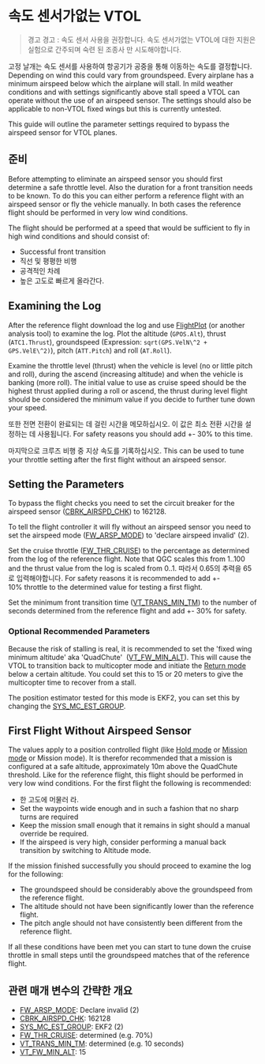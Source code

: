 # 속도 센서가없는 VTOL

> 경고 경고 : 속도 센서 사용을 권장합니다. 속도 센서가없는 VTOL에 대한 지원은 실험으로 간주되며 숙련 된 조종사 만 시도해야합니다.

고정 날개는 속도 센서를 사용하여 항공기가 공중을 통해 이동하는 속도를 결정합니다. Depending on wind this could vary from groundspeed. Every airplane has a minimum airspeed below which the airplane will stall. In mild weather conditions and with settings significantly above stall speed a VTOL can operate without the use of an airspeed sensor. The settings should also be applicable to non-VTOL fixed wings but this is currently untested.

This guide will outline the parameter settings required to bypass the airspeed sensor for VTOL planes.

## 준비

Before attempting to eliminate an airspeed sensor you should first determine a safe throttle level. Also the duration for a front transition needs to be known. To do this you can either perform a reference flight with an airspeed sensor or fly the vehicle manually. In both cases the reference flight should be performed in very low wind conditions.

The flight should be performed at a speed that would be sufficient to fly in high wind conditions and should consist of:

- Successful front transition
- 직선 및 평평한 비행
- 공격적인 차례
- 높은 고도로 빠르게 올라간다.

## Examining the Log

After the reference flight download the log and use [FlightPlot](http://dev.px4.io/en/log/flight_log_analysis.html#flightplot-desktop) (or another analysis tool) to examine the log. Plot the altitude (`GPOS.Alt`), thrust (`ATC1.Thrust`), groundspeed (Expression: `sqrt(GPS.VelN\^2 + GPS.VelE\^2)`), pitch (`ATT.Pitch`) and roll (`AT.Roll`).

Examine the throttle level (thrust) when the vehicle is level (no or little pitch and roll), during the ascend (increasing altitude) and when the vehicle is banking (more roll). The initial value to use as cruise speed should be the highest thrust applied during a roll or ascend, the thrust during level flight should be considered the minimum value if you decide to further tune down your speed.

또한 전면 전환이 완료되는 데 걸린 시간을 메모하십시오. 이 값은 최소 전환 시간을 설정하는 데 사용됩니다. For safety reasons you should add +- 30% to this time.

마지막으로 크루즈 비행 중 지상 속도를 기록하십시오. This can be used to tune your throttle setting after the first flight without an airspeed sensor.

## Setting the Parameters

To bypass the flight checks you need to set the circuit breaker for the airspeed sensor ([CBRK_AIRSPD_CHK](../advanced_config/parameter_reference.md#CBRK_AIRSPD_CHK)) to 162128.

To tell the flight controller it will fly without an airspeed sensor you need to set the airspeed mode ([FW_ARSP_MODE](../advanced_config/parameter_reference.md#FW_ARSP_MODE)) to 'declare airspeed invalid' (2).

Set the cruise throttle ([FW_THR_CRUISE](../advanced_config/parameter_reference.md#FW_THR_CRUISE)) to the percentage as determined from the log of the reference flight. Note that QGC scales this from 1..100 and the thrust value from the log is scaled from 0..1. 따라서 0.65의 추력을 65로 입력해야합니다. For safety reasons it is recommended to add +- 10% throttle to the determined value for testing a first flight.

Set the minimum front transition time ([VT_TRANS_MIN_TM](../advanced_config/parameter_reference.md#VT_TRANS_MIN_TM)) to the number of seconds determined from the reference flight and add +- 30% for safety.

### Optional Recommended Parameters

Because the risk of stalling is real, it is recommended to set the 'fixed wing minimum altitude' aka 'QuadChute'  ([VT_FW_MIN_ALT](../advanced_config/parameter_reference.md#VT_FW_MIN_ALT)). This will cause the VTOL to transition back to multicopter mode and initiate the [Return mode](../flight_modes/return.md) below a certain altitude. You could set this to 15 or 20 meters to give the multicopter time to recover from a stall.

The position estimator tested for this mode is EKF2, you can set this by changing the [SYS_MC_EST_GROUP](../advanced_config/parameter_reference.md#SYS_MC_EST_GROUP).

## First Flight Without Airspeed Sensor

The values apply to a position controlled flight (like [Hold mode](../flight_modes/hold.md) or [Mission mode](../flight_modes/mission.md) or Mission mode). It is therefor recommended that a mission is configured at a safe altitude, approximately 10m above the QuadChute threshold. Like for the reference flight, this flight should be performed in very low wind conditions. For the first flight the following is recommended:

- 한 고도에 머물러 라.
- Set the waypoints wide enough and in such a fashion that no sharp turns are required
- Keep the mission small enough that it remains in sight should a manual override be required.
- If the airspeed is very high, consider performing a manual back transition by switching to Altitude mode.

If the mission finished successfully you should proceed to examine the log for the following:

- The groundspeed should be considerably above the groundspeed from the reference flight.
- The altitude should not have been significantly lower than the reference flight.
- The pitch angle should not have consistently been different from the reference flight.

If all these conditions have been met you can start to tune down the cruise throttle in small steps until the groundspeed matches that of the reference flight.

## 관련 매개 변수의 간략한 개요

- [FW_ARSP_MODE](../advanced_config/parameter_reference.md#FW_ARSP_MODE): Declare invalid (2)
- [CBRK_AIRSPD_CHK](../advanced_config/parameter_reference.md#CBRK_AIRSPD_CHK): 162128
- [SYS_MC_EST_GROUP](../advanced_config/parameter_reference.md#SYS_MC_EST_GROUP): EKF2 (2)
- [FW_THR_CRUISE](../advanced_config/parameter_reference.md#FW_THR_CRUISE): determined (e.g. 70%)
- [VT_TRANS_MIN_TM](../advanced_config/parameter_reference.md#VT_TRANS_MIN_TM): determined (e.g. 10 seconds)
- [VT_FW_MIN_ALT](../advanced_config/parameter_reference.md#VT_FW_MIN_ALT): 15